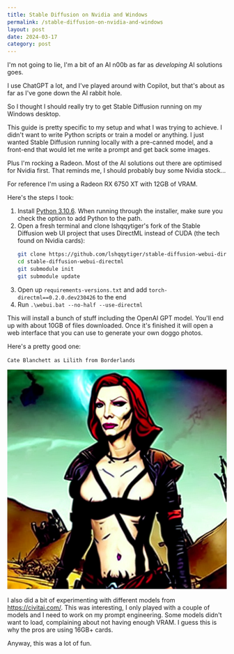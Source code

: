 ```yaml
---
title: Stable Diffusion on Nvidia and Windows
permalink: /stable-diffusion-on-nvidia-and-windows
layout: post
date: 2024-03-17
category: post
---
```


I'm not going to lie, I'm a bit of an AI n00b as far as _developing_ AI solutions goes.

I use ChatGPT a lot, and I've played around with Copilot, but that's about as far as I've gone down the AI rabbit hole.

So I thought I should really try to get Stable Diffusion running on my Windows desktop.

This guide is pretty specific to my setup and what I was trying to achieve. I didn't want to write Python scripts or train a model or anything. I just wanted Stable Diffusion running locally with a pre-canned model, and a front-end that would let me write a prompt and get back some images.

Plus I'm rocking a Radeon. Most of the AI solutions out there are optimised for Nvidia first. That reminds me, I should probably buy some Nvidia stock...

For reference I'm using a Radeon RX 6750 XT with 12GB of VRAM.

Here's the steps I took:

1. Install [Python 3.10.6](https://www.python.org/ftp/python/3.10.6/python-3.10.6-amd64.exe). When running through the installer, make sure you check the option to add Python to the path.
2. Open a fresh terminal and clone lshqqytiger's fork of the Stable Diffusion web UI project that uses DirectML instead of CUDA (the tech found on Nvidia cards):
    ```sh
    git clone https://github.com/lshqqytiger/stable-diffusion-webui-directml
    cd stable-diffusion-webui-directml
    git submodule init
    git submodule update
    ```
3. Open up `requirements-versions.txt` and add `torch-directml==0.2.0.dev230426` to the end
4. Run `.\webui.bat --no-half --use-directml`

This will install a bunch of stuff including the OpenAI GPT model. You'll end up with about 10GB of files downloaded. Once it's finished it will open a web interface that you can use to generate your own doggo photos.

Here's a pretty good one:

`Cate Blanchett as Lilith from Borderlands`

![Cate Blanchett as Lilith from Borderlands](/images/2024-03-17-getting-stable-diffusion-running-on-nvidia/cate-blanchett-as-lilith-from-borderlands.png)

I also did a bit of experimenting with different models from <https://civitai.com/>. This was interesting, I only played with a couple of models and I need to work on my prompt engineering. Some models didn't want to load, complaining about not having enough VRAM. I guess this is why the pros are using 16GB+ cards.

Anyway, this was a lot of fun.

